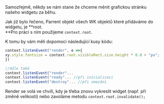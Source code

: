

Samozřejmě, někdy se nám stane že chceme měnit grafickou stránku našeho widgetu za běhu.  
  
Jak již bylo řečeno, Parrent objekt všech WK objektů které přidáváme do widgetu, je **root.  
**Pro práci s ním použijeme `context.root`.

K tomu by vám měli dopomoci následující kusy kódu:

```js
context.listenEvent("render", e =>{
xy.style.fontsize = context.root.visibleRect.size.height * 0.8 + "px"; //vezme výšku viditelného panelu a dle toho zvětší text
})

//dále také
context.listenEvent("render"...
context.listenEvent("ready"... //při inicializaci
context.listenEvent("destroy"... //při smazání

```

Render se volá ve chvíli, kdy je třeba znovu vykreslit widget \(např. při změně velikosti\) nebo zavoláme metodu `context.root.invalidate();`









